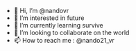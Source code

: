 - 👋 Hi, I’m @nandovr
- 👀 I’m interested in future
- 🌱 I’m currently learning survive
- 💞️ I’m looking to collaborate on the world
- 📫 How to reach me : @nando21_vr

<!---
nandovr/nandovr is a ✨ special ✨ repository because its `README.md` (this file) appears on your GitHub profile.
You can click the Preview link to take a look at your changes.
--->

